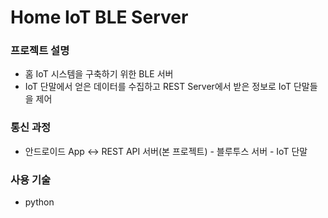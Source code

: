 # Home IoT BLE Server

### 프로젝트 설명
* 홈 IoT 시스템을 구축하기 위한 BLE 서버
* IoT 단말에서 얻은 데이터를 수집하고 REST Server에서 받은 정보로 IoT 단말들을 제어


### 통신 과정
* 안드로이드 App <-> REST API 서버(본 프로젝트) - 블루투스 서버 - IoT 단말

### 사용 기술
* python
